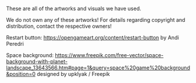 These are all of the artworks and visuals we have used.

We do not own any of these artworks! For details regarding copyright and distribution, contact the respective owners!

Restart button: https://opengameart.org/content/restart-button by Andi Peredri

Space background: https://www.freepik.com/free-vector/space-background-with-planet-landscape_13643566.htm#page=1&query=space%20game%20background&position=0 designed by upklyak / Freepik 